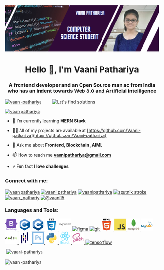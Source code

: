 ![MasterHead](https://github.com/Vaani-pathariya/Vaani-pathariya/blob/516cd9a83e63dfe84502fb67285ecddaabfa2c84/White%20&%20Grey%20Modern%20Business%20Consultant%20LinkedIn%20Banner%20(1).png)
<h1 align="center">Hello 👋, I'm Vaani Pathariya</h1>
<h3 align="center">A frontend developer and an Open Source maniac from India who has an indent towards Web 3.0 and Artificial Intelligence</h3>
<img src="https://mir-s3-cdn-cf.behance.net/project_modules/disp/601014116770475.6068beff4640a.gif" align ="right" alt="Let's find solutions" width="350">

<p align="left"> <a href="https://github.com/ryo-ma/github-profile-trophy"><img src="https://github-profile-trophy.vercel.app/?username=vaani-pathariya" alt="vaani-pathariya" /></a> </p>

<p align="left"> <a href="https://twitter.com/vaanipathariya" target="blank"><img src="https://img.shields.io/twitter/follow/vaanipathariya?logo=twitter&style=for-the-badge" alt="vaanipathariya" /></a> </p>

- 🌱 I’m currently learning **MERN Stack**

- 👨‍💻 All of my projects are available at [https://github.com/Vaani-pathariya](https://github.com/Vaani-pathariya)

- 💬 Ask me about **Frontend, Blockchain ,AIML**

- 📫 How to reach me **vaanipathariya@gmail.com**

- ⚡ Fun fact **I love challenges**

<h3 align="left">Connect with me:</h3>
<p align="left">
<a href="https://twitter.com/vaanipathariya" target="blank"><img align="center" src="https://raw.githubusercontent.com/rahuldkjain/github-profile-readme-generator/master/src/images/icons/Social/twitter.svg" alt="vaanipathariya" height="30" width="40" /></a>
<a href="https://linkedin.com/in/vaani pathariya" target="blank"><img align="center" src="https://raw.githubusercontent.com/rahuldkjain/github-profile-readme-generator/master/src/images/icons/Social/linked-in-alt.svg" alt="vaani pathariya" height="30" width="40" /></a>
<a href="https://kaggle.com/vaanipathariya" target="blank"><img align="center" src="https://raw.githubusercontent.com/rahuldkjain/github-profile-readme-generator/master/src/images/icons/Social/kaggle.svg" alt="vaanipathariya" height="30" width="40" /></a>
<a href="https://instagram.com/sputnik stroke" target="blank"><img align="center" src="https://raw.githubusercontent.com/rahuldkjain/github-profile-readme-generator/master/src/images/icons/Social/instagram.svg" alt="sputnik stroke" height="30" width="40" /></a>
<a href="https://www.codechef.com/users/vaani_pathariy" target="blank"><img align="center" src="https://cdn.jsdelivr.net/npm/simple-icons@3.1.0/icons/codechef.svg" alt="vaani_pathariy" height="30" width="40" /></a>
<a href="https://www.hackerearth.com/@vaani15" target="blank"><img align="center" src="https://raw.githubusercontent.com/rahuldkjain/github-profile-readme-generator/master/src/images/icons/Social/hackerearth.svg" alt="@vaani15" height="30" width="40" /></a>
</p>

<h3 align="left">Languages and Tools:</h3>
<p align="left"> <a href="https://getbootstrap.com" target="_blank" rel="noreferrer"> <img src="https://raw.githubusercontent.com/devicons/devicon/master/icons/bootstrap/bootstrap-plain-wordmark.svg" alt="bootstrap" width="40" height="40"/> </a> <a href="https://www.cprogramming.com/" target="_blank" rel="noreferrer"> <img src="https://raw.githubusercontent.com/devicons/devicon/master/icons/c/c-original.svg" alt="c" width="40" height="40"/> </a> <a href="https://www.w3schools.com/cpp/" target="_blank" rel="noreferrer"> <img src="https://raw.githubusercontent.com/devicons/devicon/master/icons/cplusplus/cplusplus-original.svg" alt="cplusplus" width="40" height="40"/> </a> <a href="https://www.w3schools.com/css/" target="_blank" rel="noreferrer"> <img src="https://raw.githubusercontent.com/devicons/devicon/master/icons/css3/css3-original-wordmark.svg" alt="css3" width="40" height="40"/> </a> <a href="https://expressjs.com" target="_blank" rel="noreferrer"> <img src="https://raw.githubusercontent.com/devicons/devicon/master/icons/express/express-original-wordmark.svg" alt="express" width="40" height="40"/> </a> <a href="https://www.figma.com/" target="_blank" rel="noreferrer"> <img src="https://www.vectorlogo.zone/logos/figma/figma-icon.svg" alt="figma" width="40" height="40"/> </a> <a href="https://git-scm.com/" target="_blank" rel="noreferrer"> <img src="https://www.vectorlogo.zone/logos/git-scm/git-scm-icon.svg" alt="git" width="40" height="40"/> </a> <a href="https://www.w3.org/html/" target="_blank" rel="noreferrer"> <img src="https://raw.githubusercontent.com/devicons/devicon/master/icons/html5/html5-original-wordmark.svg" alt="html5" width="40" height="40"/> </a> <a href="https://developer.mozilla.org/en-US/docs/Web/JavaScript" target="_blank" rel="noreferrer"> <img src="https://raw.githubusercontent.com/devicons/devicon/master/icons/javascript/javascript-original.svg" alt="javascript" width="40" height="40"/> </a> <a href="https://www.mongodb.com/" target="_blank" rel="noreferrer"> <img src="https://raw.githubusercontent.com/devicons/devicon/master/icons/mongodb/mongodb-original-wordmark.svg" alt="mongodb" width="40" height="40"/> </a> <a href="https://www.mysql.com/" target="_blank" rel="noreferrer"> <img src="https://raw.githubusercontent.com/devicons/devicon/master/icons/mysql/mysql-original-wordmark.svg" alt="mysql" width="40" height="40"/> </a> <a href="https://nodejs.org" target="_blank" rel="noreferrer"> <img src="https://raw.githubusercontent.com/devicons/devicon/master/icons/nodejs/nodejs-original-wordmark.svg" alt="nodejs" width="40" height="40"/> </a> <a href="https://pandas.pydata.org/" target="_blank" rel="noreferrer"> <img src="https://raw.githubusercontent.com/devicons/devicon/2ae2a900d2f041da66e950e4d48052658d850630/icons/pandas/pandas-original.svg" alt="pandas" width="40" height="40"/> </a> <a href="https://www.photoshop.com/en" target="_blank" rel="noreferrer"> <img src="https://raw.githubusercontent.com/devicons/devicon/master/icons/photoshop/photoshop-line.svg" alt="photoshop" width="40" height="40"/> </a> <a href="https://www.python.org" target="_blank" rel="noreferrer"> <img src="https://raw.githubusercontent.com/devicons/devicon/master/icons/python/python-original.svg" alt="python" width="40" height="40"/> </a> <a href="https://reactjs.org/" target="_blank" rel="noreferrer"> <img src="https://raw.githubusercontent.com/devicons/devicon/master/icons/react/react-original-wordmark.svg" alt="react" width="40" height="40"/> </a> <a href="https://sass-lang.com" target="_blank" rel="noreferrer"> <img src="https://raw.githubusercontent.com/devicons/devicon/master/icons/sass/sass-original.svg" alt="sass" width="40" height="40"/> </a> <a href="https://www.tensorflow.org" target="_blank" rel="noreferrer"> <img src="https://www.vectorlogo.zone/logos/tensorflow/tensorflow-icon.svg" alt="tensorflow" width="40" height="40"/> </a> </p>

<p>&nbsp;<img align="center" src="https://github-readme-stats.vercel.app/api?username=vaani-pathariya&show_icons=true&theme=tokyonight&title_color=f31260&text_color=69e6f7&bg_color=080808&locale=en" alt="vaani-pathariya" /></p>

<p><img align="center" src="https://github-readme-streak-stats.herokuapp.com/?user=vaani-pathariya&theme=dark" alt="vaani-pathariya" /></p>
